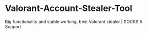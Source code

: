 # Valorant-Account-Stealer-Tool
 Big functionality and stable working, best Valorant stealer | SOCKS 5 Support
